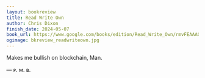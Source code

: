 ```yaml
---
layout: bookreview
title: Read Write Own
author: Chris Dixon
finish_date: 2024-05-07
book_url: https://www.google.com/books/edition/Read_Write_Own/rmvFEAAAQBAJ?hl=en&gbpv=0
ogimage: bkreview_readwriteown.jpg
---
```

Makes me bullish on blockchain, Man.

— ᴘ. ᴍ. ʙ.